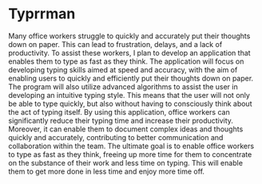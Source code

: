 # Typrrman

Many office workers struggle to quickly and accurately put their thoughts down on paper. This can lead to frustration,
delays, and a lack of productivity. To assist these workers, I plan to develop an application that enables them to type
as fast as they think.
The application will focus on developing typing skills aimed at speed and accuracy, with the aim of enabling users to
quickly and efficiently put their thoughts down on paper.
The program will also utilize advanced algorithms to assist the user in developing an intuitive typing style. This means
that the user will not only be able to type quickly, but also without having to consciously think about the act of
typing itself.
By using this application, office workers can significantly reduce their typing time and increase their productivity.
Moreover, it can enable them to document complex ideas and thoughts quickly and accurately, contributing to better
communication and collaboration within the team.
The ultimate goal is to enable office workers to type as fast as they think, freeing up more time for them to
concentrate on the substance of their work and less time on typing. This will enable them to get more done in less time
and enjoy more time off.
